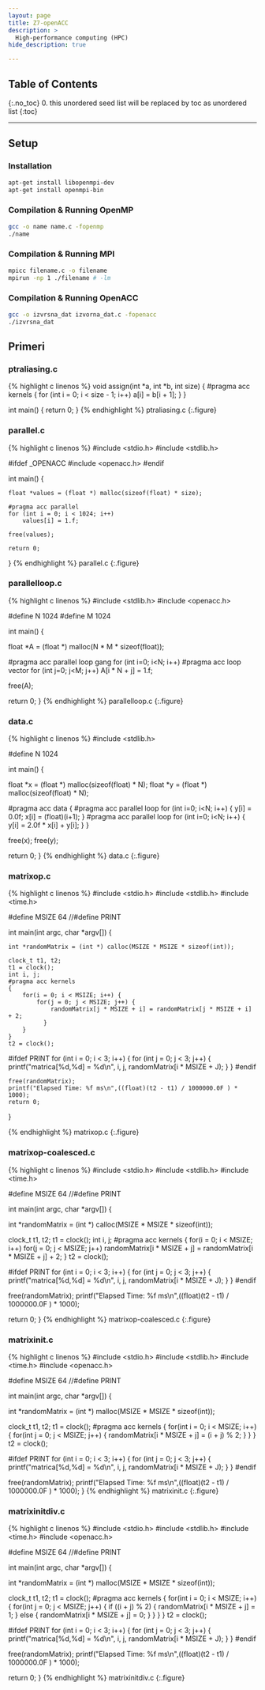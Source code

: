 ```yaml
---
layout: page
title: Z7-openACC
description: >
  High-performance computing (HPC)
hide_description: true

---
```


## Table of Contents
{:.no_toc}
0. this unordered seed list will be replaced by toc as unordered list
{:toc}

---

## Setup

### Installation

```sh
apt-get install libopenmpi-dev 
apt-get install openmpi-bin 
```

### Compilation & Running OpenMP
```sh
gcc -o name name.c -fopenmp
./name
```

### Compilation & Running MPI

```sh
mpicc filename.c -o filename 
mpirun -np 1 ./filename # -lm
```

### Compilation & Running OpenACC

```sh
gcc -o izvrsna_dat izvorna_dat.c -fopenacc
./izvrsna_dat
```

## Primeri 

### ptraliasing.c

{% highlight c linenos %}
void assign(int *a, int *b, int size) {
    #pragma acc kernels
    {
        for (int i = 0; i < size - 1; i++)
            a[i] = b[i + 1];
    }
}

int main() {
    return 0;
}
{% endhighlight %}
ptraliasing.c
{:.figure}

### parallel.c

{% highlight c linenos %}
#include <stdio.h>
#include <stdlib.h>

#ifdef _OPENACC
#include <openacc.h>
#endif

int main() {

	float *values = (float *) malloc(sizeof(float) * size);

	#pragma acc parallel
	for (int i = 0; i < 1024; i++)
		values[i] = 1.f;

	free(values);

	return 0;
}
{% endhighlight %}
parallel.c
{:.figure}

### parallelloop.c

{% highlight c linenos %}
#include <stdlib.h>
#include <openacc.h>

#define N 1024
#define M 1024

int main() {

  float *A = (float *) malloc(N * M * sizeof(float));

  #pragma acc parallel loop gang
  for (int i=0; i<N; i++)
      #pragma acc loop vector
      for (int j=0; j<M; j++)
        A[i * N + j] = 1.f;
    
  free(A);

  return 0;
}
{% endhighlight %}
parallelloop.c
{:.figure}

### data.c

{% highlight c linenos %}
#include <stdlib.h>

#define N 1024

int main() {

  float *x = (float *) malloc(sizeof(float) * N);
  float *y = (float *) malloc(sizeof(float) * N);

  #pragma acc data
  {
    #pragma acc parallel loop
    for (int i=0; i<N; i++) {
      y[i] = 0.0f;
      x[i] = (float)(i+1);
    }
    #pragma acc parallel loop
    for (int i=0; i<N; i++) {
      y[i] = 2.0f * x[i] + y[i];
    }
  }

  free(x); free(y);

  return 0;
}
{% endhighlight %}
data.c
{:.figure}

### matrixop.c

{% highlight c linenos %}
#include <stdio.h>
#include <stdlib.h>
#include <time.h>

#define MSIZE 64
//#define PRINT

int main(int argc, char *argv[]) {

    int *randomMatrix = (int *) calloc(MSIZE * MSIZE * sizeof(int));

    clock_t t1, t2;
    t1 = clock();
    int i, j;
    #pragma acc kernels
    {
        for(i = 0; i < MSIZE; i++) {
            for(j = 0; j < MSIZE; j++) {
                randomMatrix[j * MSIZE + i] = randomMatrix[j * MSIZE + i] + 2;
              }
        }
    }
    t2 = clock();

#ifdef PRINT
  for (int i = 0; i < 3; i++) {
      for (int j = 0; j < 3; j++) {
        printf("matrica[%d,%d] = %d\n", i, j, randomMatrix[i * MSIZE + J);
      }
  }
#endif

    free(randomMatrix);
    printf("Elapsed Time: %f ms\n",((float)(t2 - t1) / 1000000.0F ) * 1000);
    return 0;
}

{% endhighlight %}
matrixop.c
{:.figure}

### matrixop-coalesced.c

{% highlight c linenos %}
#include <stdio.h>
#include <stdlib.h>
#include <time.h>

#define MSIZE 64
//#define PRINT

int main(int argc, char *argv[]) {

  int *randomMatrix = (int *) calloc(MSIZE * MSIZE * sizeof(int));

  clock_t t1, t2;
  t1 = clock();
  int i, j;
  #pragma acc kernels
  {
      for(i = 0; i < MSIZE; i++)
          for(j = 0; j < MSIZE; j++)
              randomMatrix[i * MSIZE + j] = randomMatrix[i * MSIZE + j] + 2;
  }
  t2 = clock();

#ifdef PRINT
  for (int i = 0; i < 3; i++) {
      for (int j = 0; j < 3; j++) {
        printf("matrica[%d,%d] = %d\n", i, j, randomMatrix[i * MSIZE + J);
      }
  }
#endif

  free(randomMatrix);
  printf("Elapsed Time: %f ms\n",((float)(t2 - t1) / 1000000.0F ) * 1000);

  return 0;
}
{% endhighlight %}
matrixop-coalesced.c
{:.figure}

### matrixinit.c

{% highlight c linenos %}
#include <stdio.h>
#include <stdlib.h>
#include <time.h>
#include <openacc.h>

#define MSIZE 64
//#define PRINT

int main(int argc, char *argv[]) {

  int *randomMatrix = (int *) malloc(MSIZE * MSIZE * sizeof(int));

  clock_t t1, t2;
  t1 = clock();
  #pragma acc kernels
  {
    for(int i = 0; i < MSIZE; i++) {
        for(int j = 0; j < MSIZE; j++) {
            randomMatrix[i * MSIZE + j] = (i + j) % 2;
        }
      }
  }
  t2 = clock();

#ifdef PRINT
  for (int i = 0; i < 3; i++) {
      for (int j = 0; j < 3; j++) {
        printf("matrica[%d,%d] = %d\n", i, j, randomMatrix[i * MSIZE + J);
      }
  }
#endif

  free(randomMatrix);
  printf("Elapsed Time: %f ms\n",((float)(t2 - t1) / 1000000.0F ) * 1000);
}
{% endhighlight %}
matrixinit.c
{:.figure}

### matrixinitdiv.c

{% highlight c linenos %}
#include <stdio.h>
#include <stdlib.h>
#include <time.h>
#include <openacc.h>

#define MSIZE 64
//#define PRINT

int main(int argc, char *argv[]) {
  
  int *randomMatrix = (int *) malloc(MSIZE * MSIZE * sizeof(int));

  clock_t t1, t2;
  t1 = clock();
  #pragma acc kernels
  {
    for(int i = 0; i < MSIZE; i++) {
        for(int j = 0; j < MSIZE; j++) {
            if ((i + j) % 2) {
                randomMatrix[i * MSIZE + j] = 1;
            } else {
                randomMatrix[i * MSIZE + j] = 0;
            }
        }
      }
  }
  t2 = clock();

#ifdef PRINT
  for (int i = 0; i < 3; i++) {
      for (int j = 0; j < 3; j++) {
        printf("matrica[%d,%d] = %d\n", i, j, randomMatrix[i * MSIZE + J);
      }
  }
#endif

  free(randomMatrix);
  printf("Elapsed Time: %f ms\n",((float)(t2 - t1) / 1000000.0F ) * 1000);

  return 0;
}
{% endhighlight %}
matrixinitdiv.c
{:.figure}